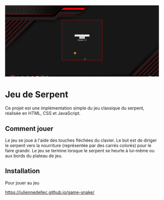 ![Capture d'écran du jeu](assets/images/gameSnake.jpg)

# Jeu de Serpent

Ce projet est une implémentation simple du jeu classique du serpent, réalisée en HTML, CSS et JavaScript.

## Comment jouer

Le jeu se joue à l'aide des touches fléchées du clavier. Le but est de diriger le serpent vers la nourriture (représentée par des carrés colorés) pour le faire grandir. Le jeu se termine lorsque le serpent se heurte à lui-même ou aux bords du plateau de jeu.

## Installation

Pour jouer au jeu

https://juliennedellec.github.io/game-snake/
